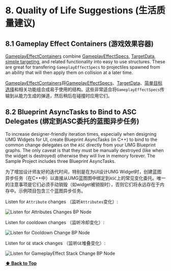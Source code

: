 # 8. Quality of Life Suggestions (生活质量建议)

## 8.1 Gameplay Effect Containers (游戏效果容器)

[GameplayEffectContainers](04-concepts/04-5-gameplay-effects.md) combine [GameplayEffectSpecs](04-concepts/04-5-gameplay-effects.md), [TargetData](04-concepts/04-11-targeting.md), [simple targeting](04-concepts/04-11-targeting.md), and related functionality into easy to use structures. These are great for transfering `GameplayEffectSpecs` to projectiles spawned from an ability that will then apply them on collision at a later time.

[GameplayEffectContainers](04-concepts/04-5-gameplay-effects.md)将[GameplayEffectSpecs](04-concepts/04-5-gameplay-effects.md)、[TargetData](04-concepts/04-11-targeting.md)、[简单目标选择](04-concepts/04-11-targeting.md)和相关功能组合成易于使用的结构。这些非常适合将`GameplayEffectSpecs`传输到从能力生成的弹道，然后稍后在碰撞时应用它们。

## 8.2 Blueprint AsyncTasks to Bind to ASC Delegates (绑定到ASC委托的蓝图异步任务)

To increase designer-friendly iteration times, especially when designing UMG Widgets for UI, create Blueprint AsyncTasks (in C++) to bind to the common change delegates on the `ASC` directly from your UMG Blueprint graphs. The only caveat is that they must be manually destroyed (like when the widget is destroyed) otherwise they will live in memory forever. The Sample Project includes three Blueprint AsyncTasks.

为了增加设计师友好的迭代时间，特别是在为UI设计UMG Widget时，创建蓝图异步任务（在C++中）以直接从UMG蓝图图中绑定到`ASC`上的常见变化委托。唯一的注意事项是它们必须手动销毁（如widget被销毁时），否则它们将永远存在于内存中。示例项目包含三个蓝图异步任务。

Listen for `Attribute` changes （监听`Attributes`变化）: 

![Listen for Attributes Changes BP Node](https://github.com/tranek/GASDocumentation/raw/master/Images/attributeschange.png)

Listen for cooldown changes （监听冷却变化）:

![Listen for Cooldown Change BP Node](https://github.com/tranek/GASDocumentation/raw/master/Images/cooldownchange.png)

Listen for `GE` stack changes （监听`GE`堆叠变化）:

![Listen for GameplayEffect Stack Change BP Node](https://github.com/tranek/GASDocumentation/raw/master/Images/gestackchange.png)

**[⬆ Back to Top](../README.md#table-of-contents)**
